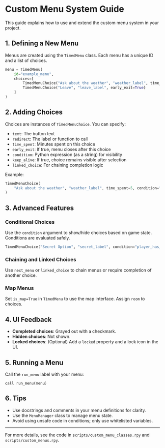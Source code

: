# Custom Menu System Guide

This guide explains how to use and extend the custom menu system in your project.

## 1. Defining a New Menu

Menus are created using the `TimedMenu` class. Each menu has a unique ID and a list of choices.

```python
menu = TimedMenu(
    id="example_menu",
    choices=[
        TimedMenuChoice("Ask about the weather", "weather_label", time_spent=5),
        TimedMenuChoice("Leave", "leave_label", early_exit=True)
    ]
)
```

## 2. Adding Choices

Choices are instances of `TimedMenuChoice`. You can specify:
- `text`: The button text
- `redirect`: The label or function to call
- `time_spent`: Minutes spent on this choice
- `early_exit`: If true, menu closes after this choice
- `condition`: Python expression (as a string) for visibility
- `keep_alive`: If true, choice remains visible after selection
- `linked_choice`: For chaining completion logic

Example:
```python
TimedMenuChoice(
    "Ask about the weather", "weather_label", time_spent=5, condition="current_day == 'Friday'"
)
```

## 3. Advanced Features

### Conditional Choices
Use the `condition` argument to show/hide choices based on game state. Conditions are evaluated safely.

```python
TimedMenuChoice("Secret Option", "secret_label", condition="player_has_key")
```

### Chaining and Linked Choices
Use `next_menu` or `linked_choice` to chain menus or require completion of another choice.

### Map Menus
Set `is_map=True` in `TimedMenu` to use the map interface. Assign `room` to choices.

## 4. UI Feedback
- **Completed choices**: Grayed out with a checkmark.
- **Hidden choices**: Not shown.
- **Locked choices**: (Optional) Add a `locked` property and a lock icon in the UI.

## 5. Running a Menu
Call the `run_menu` label with your menu:
```renpy
call run_menu(menu)
```

## 6. Tips
- Use docstrings and comments in your menu definitions for clarity.
- Use the `MenuManager` class to manage menu state.
- Avoid using unsafe code in conditions; only use whitelisted variables.

---
For more details, see the code in `scripts/custom_menu_classes.rpy` and `scripts/custom_menus.rpy`. 